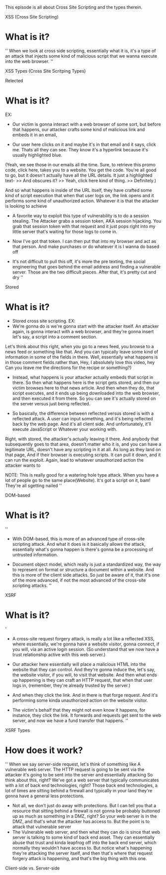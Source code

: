 This episode is all about Cross Site Scripting and the types therein.

XSS (Cross Site Scripting)
# What is it?
''
When we look at cross side scripting, essentially what it is, it's a type of an attack that injects some kind of malicious script that we wanna execute into the web browser.
''

XSS Types (Cross Site Scritping Types)

Relected
# What is it?
EX:
 - Our victim is gonna interact with a web browser of some sort, but before that happens, our attacker crafts some kind of malicious link and embeds it in an email, 
 
 - Our user here clicks on it and maybe it's in that email and it says, click me. Thats all they can see. They know it's a hyperlink because it's usually highlighted blue. 
 
 (Yeah, we see those in our emails all the time. Sure, to retrieve this promo code, click here, takes you to a website. You get the code. You're all good to go, but it doesn't actually have all the URL details. It just a highlighted text- >> And obscures it? >> Yeah, click here kind of thing. >> Definitely.) 
 
 And so what happens is inside of the URL itself, they have crafted some kind of script execution that when that user logs on, the link opens and it performs some kind of unauthorized action. Whatever it is that the attacker is looking to achieve 


- A favorite way to exploit this type of vulnerability is to do a session stealing.
 The Attacker grabs a session token, AKA session hijacking. You grab that session token with that request and it just pops right into my little server that's waiting for those logs to come in. 
 - Now I've got that token. I can then put that into my browser and act as that person. And make purchases or do whatever it is I wanna do based off 

 - It's not difficult to pull this off, it's more the pre texting, the social engineering that goes behind the email address and finding a vulnerable server. Those are the two difficult pieces. After that, it's pretty cut and dry
''

Stored
# What is it?
 - Stored cross site scripting. 
 EX:
 - We're gonna do is we're gonna start with the attacker itself. An attacker again, is gonna interact with a web browser, and they're gonna insert let's say, a script into a comment section. 
 
 Let's think about this right, when you go to a news feed, you browse to a news feed or something like that. And you can typically leave some kind of information in some of the fields in there. Well, essentially what happens is in those comment fields rather than, Hey, I absolutely love this video, hey Can you leave me the directions for the recipe or something?)
 
 - Instead, what happens is your attacker actually embeds that script in there. So then what happens here is the script gets stored, and then our victim browses here to that news article. And then when they do, that script executes, and it ends up being downloaded into the web browser, and then executed it from there. So you can see it's actually stored on the server versus just being reflected. 


 - So basically, the difference between reflected versus stored is with a reflected attack. A user can input something, and it's being reflected back by the web page. And it's all client side. And unfortunately, it'll execute JavaScript or Whatever your working with.


Right, with stored, the attacker's actually leaving it there. And anybody that subsequently goes to that area, doesn't matter who it is, and you can have a legitimate URL, doesn't have any scripting in it at all. As long as they land on that page, And if their browser is executing scripts. It can pull it down, and it can run the exploit. Again, lead to whatever unauthorized action the attacker wants to

NOTE: This is really good for a watering hole type attack. 
When you have a lot of people go to the same place(Website). It's got a script on it, bam! They're all sgetting nailed
''

DOM-based
# What is it?
''
- With DOM-based, this is more of an advanced type of cross-site scripting attack. And what it does is it basically allows the attack, essentially what's gonna happen is there's gonna be a processing of untrusted information. 

- Document object model, which really is just a standardized way, the way to represent on format or structure a document within a website. And this is more of the client side attacks. So just be aware of it, that it's one of the more advanced, if not the most advanced of the cross-site scripting attacks. 
''

XSRF
# What is it?
'
- A cross-site request forgery attack, is really a lot like a reflected XSS, where essentially, we're gonna have a website visitor, gonna connect, if you will, via an active login session. (So understand that we now have a trust relationship active with this web server.)

-  Our attacker here essentially will place a malicious HTML into the website that they can control. And they're gonna induce the, let's say, the website visitor, if you will, to visit that website. And then what ends up happening is they can craft an HTTP request, that when that user logs in, (remember, they're already trusted by the server.) 

- And when they click the link. And in there is that forge request. And it's performing some kinda unauthorized action on the website visitor. 

- The victim's behalf that they might not even know it happens, for instance, they click the link. It forwards and requests get sent to the web server, and now we have a fund transfer that happens. 
''

XSRF Types
# How does it work?
''
When we say server-side request, let's think of something like A vulnerable web server. The HTTP request is going to be sent via the attacker it's going to be sent into the server and essentially attacking So think about this, right? We've got a web server that typically communicates with a lot of back end technologies, right? Those back end technologies, a lot of times are sitting behind a firewall and typically in your land they're gonna have a general less protections. 

- Not all, we don't just do away with protections. But I can tell you that a resource that sitting behind a firewall is not gonna be probably buttoned up as much as something in a DMZ, right? So your web server is in the DMZ, and that's what the attacker has access to. But the point is to attack that vulnerable server
- The Vulnerable web server, and then what they can do is since that web server is talking to some kind of back end asset. They can essentially abuse that trust and kinda leapfrog off into the back end server, which normally they wouldn't have access to. But notice what's happening they're attacking the server itself, and then that's where that request forgery attack is happening, and that's the big thing with this one.

Client-side vs. Server-side